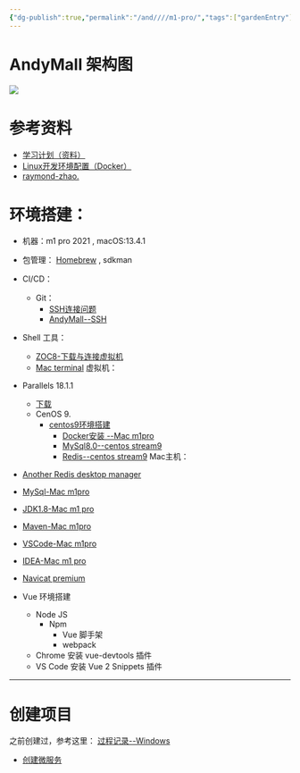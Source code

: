 ```yaml
---
{"dg-publish":true,"permalink":"/and////m1-pro/","tags":["gardenEntry"]}
---
```



# AndyMall 架构图
![](https://i.imgur.com/PDv6F32.png)

# 参考资料
- [学习计划（资料）](https://www.yuque.com/zhangshuaiyin/guli-mall/wrbzgy)
- [Linux开发环境配置（Docker）](https://www.yuque.com/zhangshuaiyin/guli-mall/lb4zw1)
- [raymond-zhao.](https://raymond-zhao.top/campus-interview/#/Home)
# 环境搭建：

- 机器：m1 pro 2021  , macOS:13.4.1 
- 包管理： [Homebrew](Configuration/homebrew/Homebrew.md) , sdkman 
- CI/CD：
	- Git：
		- [SSH连接问题](课程&笔记/技术栈/尚硅谷/谷粒商城/步骤与问题/recources/SSH连接问题.md)
		- [AndyMall--SSH](课程&笔记/技术栈/尚硅谷/谷粒商城/步骤与问题/recources/AndyMall--SSH.md)
- Shell 工具：
	- [ZOC8-下载与连接虚拟机](课程&笔记/技术栈/尚硅谷/谷粒商城/步骤与问题/recources/ZOC8-下载与连接虚拟机.md)
	- [Mac terminal](课程&笔记/技术栈/尚硅谷/谷粒商城/步骤与问题/recources/Mac%20terminal.md)
虚拟机：
- Parallels 18.1.1  
	- [下载](https://luoxx.top/archives/pd-18-active)
	- CenOS 9.  
		- [centos9环境搭建](课程&笔记/技术栈/尚硅谷/谷粒商城/步骤与问题/recources/centos9环境搭建.md)
			- [Docker安装 --Mac m1pro](课程&笔记/技术栈/尚硅谷/谷粒商城/步骤与问题/recources/Docker安装%20--Mac%20m1pro.md)
			- [MySql8.0--centos stream9](课程&笔记/技术栈/尚硅谷/谷粒商城/步骤与问题/recources/MySql8.0--centos%20stream9.md)
			- [Redis--centos stream9](课程&笔记/技术栈/尚硅谷/谷粒商城/步骤与问题/recources/Redis--centos%20stream9.md)
 Mac主机：
 - [Another Redis desktop manager](课程&笔记/技术栈/尚硅谷/谷粒商城/步骤与问题/recources/Another%20Redis%20desktop%20manager.md)
 - [MySql-Mac m1pro](课程&笔记/技术栈/尚硅谷/谷粒商城/步骤与问题/recources/MySql-Mac%20m1pro.md)
 - [JDK1.8-Mac m1 pro](课程&笔记/技术栈/尚硅谷/谷粒商城/步骤与问题/recources/JDK1.8-Mac%20m1%20pro.md)
 - [Maven-Mac m1pro](课程&笔记/技术栈/尚硅谷/谷粒商城/步骤与问题/recources/Maven-Mac%20m1pro.md)
 - [VSCode-Mac m1pro](课程&笔记/技术栈/尚硅谷/谷粒商城/步骤与问题/recources/VSCode-Mac%20m1pro.md)
 - [IDEA-Mac m1 pro](课程&笔记/技术栈/尚硅谷/谷粒商城/步骤与问题/recources/IDEA-Mac%20m1%20pro.md)
 - [Navicat premium](课程&笔记/技术栈/尚硅谷/谷粒商城/步骤与问题/recources/Navicat%20premium.md)

- Vue 环境搭建
	- Node JS
		- Npm
			- Vue 脚手架
			- webpack
	- Chrome 安装 vue-devtools 插件
	- VS Code 安装 Vue 2 Snippets 插件


----
# 创建项目
之前创建过，参考这里：
[过程记录--Windows](课程&笔记/技术栈/尚硅谷/谷粒商城/过程记录--Windows.md#^5daf8b)
- [创建微服务](课程&笔记/技术栈/尚硅谷/谷粒商城/步骤与问题/recources/创建微服务.md)





